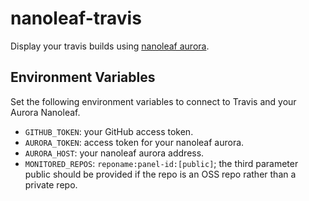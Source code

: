 # nanoleaf-travis

Display your travis builds using [nanoleaf aurora](https://nanoleaf.me/en/).

## Environment Variables

Set the following environment variables to connect to
Travis and your Aurora Nanoleaf.

* `GITHUB_TOKEN`: your GitHub access token.
* `AURORA_TOKEN`: access token for your nanoleaf aurora.
* `AURORA_HOST`: your nanoleaf aurora address.
* `MONITORED_REPOS`: `reponame:panel-id:[public]`; the third parameter public should be provided if the repo is an OSS repo rather than a private repo.
